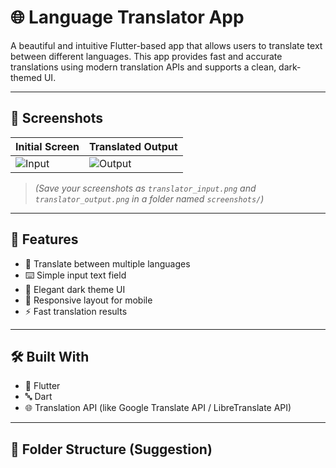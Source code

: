 # 🌐 Language Translator App

A beautiful and intuitive Flutter-based app that allows users to translate text between different languages. This app provides fast and accurate translations using modern translation APIs and supports a clean, dark-themed UI.

---

## 📸 Screenshots

| Initial Screen | Translated Output |
|----------------|--------------------|
| ![Input](screenshots/translator_input.png) | ![Output](screenshots/translator_output.png) |

> *(Save your screenshots as `translator_input.png` and `translator_output.png` in a folder named `screenshots/`)*

---

## 🧠 Features

- 🔄 Translate between multiple languages
- ⌨️ Simple input text field
- 🌙 Elegant dark theme UI
- 📲 Responsive layout for mobile
- ⚡ Fast translation results

---

## 🛠️ Built With

- 💙 Flutter
- 🔤 Dart
- 🌐 Translation API (like Google Translate API / LibreTranslate API)

---

## 📁 Folder Structure (Suggestion)

